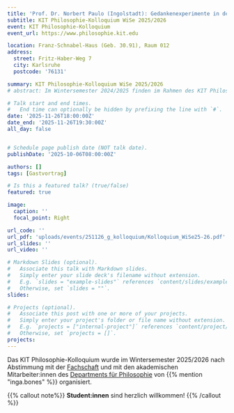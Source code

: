 ```yaml
---
title: 'Prof. Dr. Norbert Paulo (Ingolstadt): Gedankenexperimente in der Praktischen Philosophie'
subtitle: KIT Philosophie-Kolloquium WiSe 2025/2026 
event: KIT Philosophie-Kolloquium
event_url: https://www.philosophie.kit.edu

location: Franz-Schnabel-Haus (Geb. 30.91), Raum 012
address:
  street: Fritz-Haber-Weg 7
  city: Karlsruhe
  postcode: '76131'

summary: KIT Philosophie-Kolloquium WiSe 2025/2026
# abstract: Im Wintersemester 2024/2025 finden im Rahmen des KIT Philosophie-Kolloquium drei Vorträge statt.

# Talk start and end times.
#   End time can optionally be hidden by prefixing the line with `#`.
date: '2025-11-26T18:00:00Z'
date_end: '2025-11-26T19:30:00Z'
all_day: false


# Schedule page publish date (NOT talk date).
publishDate: '2025-10-06T08:00:00Z'

authors: []
tags: [Gastvortrag]

# Is this a featured talk? (true/false)
featured: true

image:
  caption: ''
  focal_point: Right

url_code: ''
url_pdf: 'uploads/events/251126_g_kolloquium/Kolloquium_WiSe25-26.pdf'
url_slides: ''
url_video: ''

# Markdown Slides (optional).
#   Associate this talk with Markdown slides.
#   Simply enter your slide deck's filename without extension.
#   E.g. `slides = "example-slides"` references `content/slides/example-slides.md`.
#   Otherwise, set `slides = ""`.
slides:

# Projects (optional).
#   Associate this post with one or more of your projects.
#   Simply enter your project's folder or file name without extension.
#   E.g. `projects = ["internal-project"]` references `content/project/deep-learning/index.md`.
#   Otherwise, set `projects = []`.
projects:
---
```


Das KIT Philosophie-Kolloquium wurde im Wintersemester 2025/2026 nach Abstimmung mit der [Fachschaft](https://geistsoz.de/) und mit den akademischen Mitarbeiter:innen des [Departments für Philosophie](https://www.philosophie.kit.edu) von {{% mention "inga.bones" %}} organisiert. 

{{% callout note%}}
**Student:innen** sind herzlich willkommen!
{{% /callout %}}


<!-- <mark style=hlblue>Student:innen sind herzlich willkommen!</mark> -->